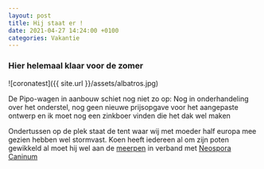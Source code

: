 ```yaml
---
layout: post
title: Hij staat er !
date: 2021-04-27 14:24:00 +0100
categories: Vakantie
---
```


### Hier helemaal klaar voor de zomer

![coronatest]({{ site.url }}/assets/albatros.jpg)

De Pipo-wagen in aanbouw schiet nog niet zo op: Nog in onderhandeling over het onderstel, nog geen nieuwe prijsopgave voor het aangepaste ontwerp en ik moet nog een zinkboer vinden die het dak wel maken

 Ondertussen op de plek staat de tent waar wij met moeder half europa mee gezien hebben wel stormvast. Koen heeft iedereen al om zijn poten gewikkeld al moet hij wel aan de [meerpen](https://www.kokwatersport.nl/product-img/l32191-allpa-meerpen-rvs-spiraal-330-mm.jpg) in verband met [Neospora Caninum](https://en.wikipedia.org/wiki/Neospora)